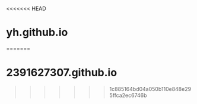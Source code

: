 <<<<<<< HEAD
# yh.github.io
=======
# 2391627307.github.io
>>>>>>> 1c885164bd04a050b110e848e295ffca2ec6746b
